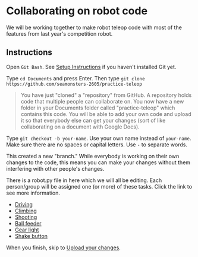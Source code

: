# Collaborating on robot code

We will be working together to make robot teleop code with most of the features from last year's competition robot.

## Instructions

Open `Git Bash`. See [Setup Instructions](../setup#install-git) if you haven't installed Git yet.

Type `cd Documents` and press Enter. Then type `git clone https://github.com/seamonsters-2605/practice-teleop`

> You have just "cloned" a "repository" from GitHub. A repository holds code that multiple people can collaborate on. You now have a new folder in your Documents folder called "practice-teleop" which contains this code. You will be able to add your own code and upload it so that everybody else can get your changes (sort of like collaborating on a document with Google Docs).

Type `git checkout -b your-name`. Use your own name instead of `your-name`. Make sure there are no spaces or capital letters. Use `-` to separate words.

This created a new "branch." While everybody is working on their own changes to the code, this means you can make your changes without them interfering with other people's changes.

There is a robot.py file in here which we will all be editing. Each person/group will be assigned one (or more) of these tasks. Click the link to see more information.
- [Driving]()
- [Climbing]()
- [Shooting]()
- [Ball feeder]()
- [Gear light]()
- [Shake button]()

When you finish, skip to [Upload your changes]().

